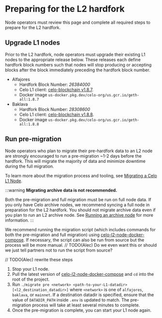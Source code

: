 # Preparing for the L2 hardfork

Node operators must review this page and complete all required steps to prepare for the L2 hardfork.

## Upgrade L1 nodes

Prior to the L2 hardfork, node operators must upgrade their existing L1 nodes to the appropriate release below. These releases each define hardfork block numbers such that nodes will stop producing or accepting blocks after the block immediately preceding the hardfork block number.

* Alfajores
  * Hardfork Block Number: *26384000*
  * Celo L1 client: [celo-blockchain v1.8.7](https://github.com/celo-org/celo-blockchain/releases/tag/v1.8.7).
  * Docker image `us-docker.pkg.dev/celo-org/us.gcr.io/geth-all:1.8.7`
* Baklava
  * Hardfork Block Number: *28308600*
  * Celo L1 client: [celo-blockchain v1.8.8](https://github.com/celo-org/celo-blockchain/releases/tag/v1.8.8).
  * Docker image `us-docker.pkg.dev/celo-org/us.gcr.io/geth-all:1.8.8`

## Run pre-migration

Node operators who plan to migrate their pre-hardfork data to an L2 node are strongly encouraged to run a pre-migration ~1-2 days before the hardfork. This will migrate the majority of data and minimize downtime during the full migration.

To learn more about the migration process and tooling, see [Migrating a Celo L1 Node](../operators/migrate-node.md).

:::warning
__Migrating archive data is not recommended.__

Both the pre-migration and full migration must be run on full node data. If you only have Celo archive nodes, we recommend syncing a full node in preparation for the L2 hardfork. You should not migrate archive data even if you plan to run an L2 archive node. See [Running an archive node](../operators/run-node.md#running-an-archive-node) for more information.
:::

We recommend running the migration script (which includes commands for both the pre-migration and full migration) using [celo-l2-node-docker-compose](https://github.com/celo-org/celo-l2-node-docker-compose). If necessary, the script can also be run from source but the process will be more manual. // TODO(Alec) Do we even want this or should we just tell partners not to run the script from source?

// TODO(Alec) rewrite these steps

1. Stop your L1 node.
2. Pull the latest version of
   [celo-l2-node-docker-compose](https://github.com/celo-org/celo-l2-node-docker-compose) and `cd`
   into the root of the project.
3. Run `./migrate pre <network> <path-to-your-L1-datadir> [<l2_destination_datadir>]` where `<network>` is one of `alfajores`, `baklava`, or `mainnet`. If a destination datadir is specified, ensure that the value of `DATADIR_PATH` inside `.env` is updated to match. The pre-migration process will take at least several minutes to complete.
4. Once the pre-migration is complete, you can start your L1 node again.